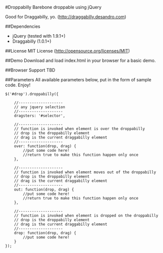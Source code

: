 #Droppabilly
Barebone droppable using jQuery

Good for Draggabilly, yo. (http://draggabilly.desandro.com)


##Dependencies
- jQuery (tested with 1.9.1+)
- Draggabilly (1.0.1+)

##License
MIT License (http://opensource.org/licenses/MIT)

##Demo
Download and load index.html in your browser for a basic demo.

##Browser Support
TBD

##Parameters
All available parameters below, put in the form of sample code. Enjoy!

	$('#drop').droppabilly({
		
		//--------------------
		// any jquery selection
		//--------------------
		dragsters: '#selector',

		//--------------------
		// function is invoked when element is over the droppabilly
		// drop is the droppabilly element
		// drag is the current draggabilly element
		//--------------------
		over: function(drop, drag) {
			//put some code here!
			//return true to make this function happen only once
		},
		
		//--------------------
		// function is invoked when element moves out of the droppabilly
		// drop is the droppabilly element
		// drag is the current draggabilly element
		//--------------------
		out: function(drop, drag) {
			//put some code here!
			//return true to make this function happen only once
		},

		//--------------------
		// function is invoked when element is dropped on the droppabilly
		// drop is the droppabilly element
		// drag is the current draggabilly element
		//--------------------
		drop: function(drop, drag) {
			//put some code here!
		}
	});
